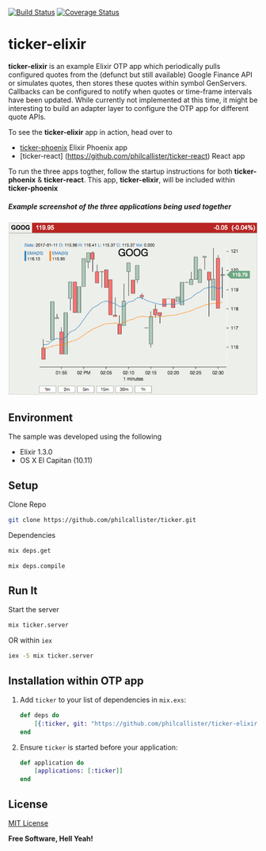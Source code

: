 [![Build Status](https://travis-ci.org/philcallister/ticker-elixir.svg?branch=master)](https://travis-ci.org/philcallister/ticker-elixir)
[![Coverage Status](https://coveralls.io/repos/github/philcallister/ticker-elixir/badge.svg?branch=master)](https://coveralls.io/github/philcallister/ticker-elixir?branch=master)

# ticker-elixir

**ticker-elixir** is an example Elixir OTP app which periodically pulls configured quotes from the (defunct but still available) Google Finance API or simulates quotes,
then stores these quotes within symbol GenServers. Callbacks can be configured to notify when quotes or time-frame intervals have been updated. While currently not implemented
at this time, it might be interesting to build an adapter layer to configure the OTP app for different quote APIs.

To see the **ticker-elixir** app in action, head over to
- [ticker-phoenix](https://github.com/philcallister/ticker-phoenix) Elixir Phoenix app
- [ticker-react] (https://github.com/philcallister/ticker-react) React app

To run the three apps togther, follow the startup instructions for both **ticker-phoenix** & **ticker-react**. This app, **ticker-elixir**,  will be included within **ticker-phoenix**

##### Example screenshot of the three applications being used together
![Stock Ticker](/screen-shot.gif?raw=true "Stock Ticker Example")

## Environment

The sample was developed using the following 

- Elixir 1.3.0
- OS X El Capitan (10.11)

## Setup

Clone Repo
```bash
git clone https://github.com/philcallister/ticker.git
```

Dependencies
```bash
mix deps.get
```
```bash
mix deps.compile
```

## Run It

Start the server

```bash
mix ticker.server
```

OR within ```iex```

```bash
iex -S mix ticker.server
```

## Installation within OTP app 

1. Add `ticker` to your list of dependencies in `mix.exs`:

	```elixir
	def deps do
		[{:ticker, git: "https://github.com/philcallister/ticker-elixir.git"}]
	end
	```

2. Ensure `ticker` is started before your application:

	```elixir
	def application do
		[applications: [:ticker]]
	end
	```

## License

[MIT License](http://www.opensource.org/licenses/MIT)

**Free Software, Hell Yeah!**
